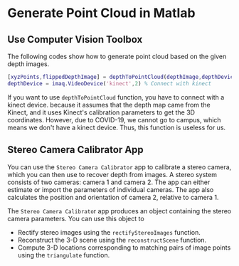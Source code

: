 # Generate Point Cloud in Matlab

## Use Computer Vision Toolbox

The following codes show how to generate point cloud based on the given depth images. 

```matlab
[xyzPoints,flippedDepthImage] = depthToPointCloud(depthImage,depthDevice)
depthDevice = imaq.VideoDevice('kinect',2) % Connect with kinect
```

If you want to use `depthToPointCloud` function, you have to connect with a kinect device. because it assumes that the depth map came from the Kinect, and it uses Kinect's calibration parameters to get the 3D coordinates. However, due to COVID-19, we cannot go to campus, which means we don't have a kinect device. Thus, this function is useless for us.


## Stereo Camera Calibrator App

You can use the `Stereo Camera Calibrator` app to calibrate a stereo camera, which you can then use to recover depth from images. A stereo system consists of two cameras: camera 1 and camera 2. The app can either estimate or import the parameters of individual cameras. The app also calculates the position and orientation of camera 2, relative to camera 1.

The `Stereo Camera Calibrato`r app produces an object containing the stereo camera parameters. You can use this object to

- Rectify stereo images using the `rectifyStereoImages` function.
- Reconstruct the 3-D scene using the `reconstructScene` function.
- Compute 3-D locations corresponding to matching pairs of image points using the `triangulate` function.

